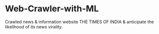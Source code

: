 # Web-Crawler-with-ML

Crawled news & information website THE TIMES OF INDIA & anticipate the likelihood of its news virality. 
